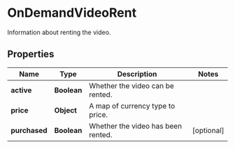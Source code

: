 

# OnDemandVideoRent

Information about renting the video.

## Properties

| Name | Type | Description | Notes |
|------------ | ------------- | ------------- | -------------|
|**active** | **Boolean** | Whether the video can be rented. |  |
|**price** | **Object** | A map of currency type to price. |  |
|**purchased** | **Boolean** | Whether the video has been rented. |  [optional] |



